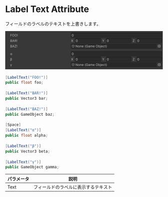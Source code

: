# Label Text Attribute

フィールドのラベルのテキストを上書きします。

![img](../../../images/img-attribute-label-text.png)

```cs
[LabelText("FOO!")]
public float foo;

[LabelText("BAR!")]
public Vector3 bar;

[LabelText("BAZ!")]
public GameObject baz;

[Space]
[LabelText("α")]
public float alpha;

[LabelText("β")]
public Vector3 beta;

[LabelText("γ")]
public GameObject gamma;
```

| パラメータ | 説明 |
| - | - |
| Text | フィールドのラベルに表示するテキスト |